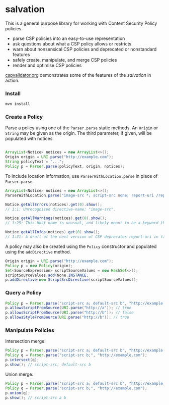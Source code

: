 salvation
==========

This is a general purpose library for working with Content Security Policy policies.

* parse CSP policies into an easy-to-use representation
* ask questions about what a CSP policy allows or restricts
* warn about nonsensical CSP policies and deprecated or nonstandard features
* safely create, manipulate, and merge CSP policies
* render and optimise CSP policies

[cspvalidator.org](https://cspvalidator.org) demonstrates some of the features of the _salvation_ in action.

### Install

```sh
mvn install
```

### Create a Policy

Parse a policy using one of the `Parser.parse` static methods. An `Origin` or `String` may be given as the origin. The third parameter, if given, will be populated with notices.

```java

ArrayList<Notice> notices = new ArrayList<>();
Origin origin = URI.parse("http://example.com");
String policyText = "...";
Policy p = Parser.parse(policyText, origin, notices);
```

To include location information, use `ParserWithLocation.parse` in place of `Parser.parse`.

```java
ArrayList<Notice> notices = new ArrayList<>();
ParserWithLocation.parse("image-src *; script-src none; report-uri /report", "https://example.com", notices);

Notice.getAllErrors(notices).get(0).show(); 
// 1:1: Unrecognised directive-name: "image-src".

Notice.getAllWarnings(notices).get(0).show();
// 1:25: This host name is unusual, and likely meant to be a keyword that is missing the required quotes: 'none'.

Notice.getAllInfos(notices).get(0).show(); 
// 1:31: A draft of the next version of CSP deprecates report-uri in favour of a new report-to directive.
```

A policy may also be created using the `Policy` constructor and populated using the `addDirective` method.

```java
Origin origin = URI.parse("http://example.com");
Policy p = new Policy(origin);
Set<SourceExpression> scriptSourceValues = new HashSet<>();
scriptSourceValues.add(None.INSTANCE;
p.addDirective(new ScriptSrcDirective(scriptSourceValues));
```

### Query a Policy

```java
Policy p = Parser.parse("script-src a; default-src b", "http://example.com");
p.allowsScriptFromSource(URI.parse("http://a")); // true
p.allowsScriptFromSource(URI.parse("http://b")); // false
p.allowsStyleFromSource(URI.parse("http://b")); // true
```
### Manipulate Policies

Intersection merge:

```java
Policy p = Parser.parse("script-src a; default-src b", "http://example.com");
Policy q = Parser.parse("script-src b;", "http://example.com");
p.intersect(q);
p.show(); // script-src; default-src b
```

Union merge:

```java
Policy p = Parser.parse("script-src a; default-src b", "http://example.com");
Policy q = Parser.parse("script-src b;", "http://example.com");
p.union(q);
p.show(); // script-src a b
```
